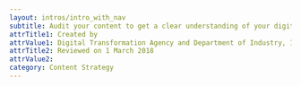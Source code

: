 ```yaml
---
layout: intros/intro_with_nav
subtitle: Audit your content to get a clear understanding of your digital estate or service. Create evidence to improve, remove or change.
attrTitle1: Created by
attrValue1: Digital Transformation Agency and Department of Industry, Innovation and Science
attrTitle2: Reviewed on 1 March 2018
attrValue2: 
category: Content Strategy
---
```


